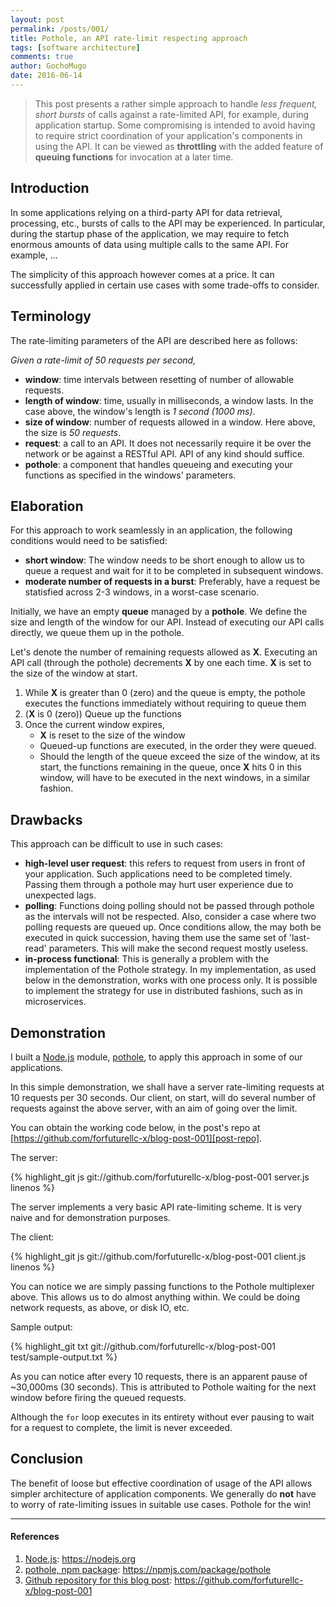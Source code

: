 ```yaml
---
layout: post
permalink: /posts/001/
title: Pothole, an API rate-limit respecting approach
tags: [software architecture]
comments: true
author: GochoMugo
date: 2016-06-14
---
```


> This post presents a rather simple approach to handle *less frequent,
> short bursts* of calls against a rate-limited API, for example,
> during application startup. Some compromising is intended to avoid
> having to require strict coordination of your application's
> components in using the API. It can be viewed as **throttling** with
> the added feature of **queuing functions** for invocation at a later
> time.


## Introduction

In some applications relying on a third-party API for data retrieval,
processing, etc., bursts of calls to the API may be experienced.
In particular, during the startup phase of the application, we may
require to fetch enormous amounts of data using multiple calls to the
same API. For example, ...

The simplicity of this approach however comes at a price. It can
successfully applied in certain use cases with some trade-offs to consider.


## Terminology

The rate-limiting parameters of the API are described here as follows:

*Given a rate-limit of 50 requests per second,*

* **window**: time intervals between resetting of number of allowable requests.
* **length of window**: time, usually in milliseconds, a window lasts. In the
  case above, the window's length is *1 second (1000 ms)*.
* **size of window**: number of requests allowed in a window. Here above,
  the size is *50 requests*.
* **request**: a call to an API. It does not necessarily require it be over
  the network or be against a RESTful API. API of any kind should suffice.
* **pothole**: a component that handles queueing and executing your functions
  as specified in the windows' parameters.


## Elaboration

For this approach to work seamlessly in an application, the following
conditions would need to be satisfied:

* **short window**: The window needs to be short enough to allow us to
  queue a request and wait for it to be completed in subsequent windows.
* **moderate number of requests in a burst**: Preferably, have a request
  be statisfied across 2-3 windows, in a worst-case scenario.


Initially, we have an empty **queue** managed by a **pothole**. We
define the size and length of the window for our API. Instead of executing
our API calls directly, we queue them up in the pothole.

Let's denote the number of remaining requests allowed as **X**. Executing
an API call (through the pothole) decrements **X** by one each time.
**X** is set to the size of the window at start.

1. While **X** is greater than 0 (zero) and the queue is empty, the pothole
   executes the functions immediately without requiring to queue them
1. (**X** is 0 (zero)) Queue up the functions
1. Once the current window expires,
   * **X** is reset to the size of the window
   * Queued-up functions are executed, in the order they were queued.
   * Should the length of the queue exceed the size of the window, at its
   start, the functions remaining in the queue, once **X** hits 0 in this
   window, will have to be executed in the next windows, in a similar
   fashion.


## Drawbacks

This approach can be difficult to use in such cases:

* **high-level user request**: this refers to request from users in front
  of your application. Such applications need to be completed timely.
  Passing them through a pothole may hurt user experience due to unexpected
  lags.
* **polling**: Functions doing polling should not be passed through
  pothole as the intervals will not be respected. Also, consider a case where
  two polling requests are queued up. Once conditions allow, the may both
  be executed in quick succession, having them use the same set of
  'last-read' parameters. This will make the second request mostly useless.
* **in-process functional**: This is generally a problem with the
  implementation of the Pothole strategy. In my implementation,
  as used below in the demonstration, works with one process only.
  It is possible to implement the strategy for use in distributed
  fashions, such as in microservices.


## Demonstration

I built a [Node.js][node] module, [pothole][pothole], to apply this approach
in some of our applications.

In this simple demonstration, we shall have a server rate-limiting requests
at 10 requests per 30 seconds. Our client, on start, will do several number
of requests against the above server, with an aim of going over the limit.

You can obtain the working code below, in the post's repo at
[https://github.com/forfuturellc-x/blog-post-001][post-repo].

The server:

{% highlight_git js git://github.com/forfuturellc-x/blog-post-001 server.js linenos %}

The server implements a very basic API rate-limiting scheme. It is very
naive and for demonstration purposes.

The client:

{% highlight_git js git://github.com/forfuturellc-x/blog-post-001 client.js linenos  %}

You can notice we are simply passing functions to the Pothole
multiplexer above. This allows us to do almost anything within.
We could be doing network requests, as above, or disk IO, etc.

Sample output:

{% highlight_git txt git://github.com/forfuturellc-x/blog-post-001 test/sample-output.txt %}

As you can notice after every 10 requests, there is an apparent
pause of ~30,000ms (30 seconds). This is attributed to Pothole
waiting for the next window before firing the queued requests.

Although the `for` loop executes in its entirety without ever pausing to
wait for a request to complete, the limit is never exceeded.


## Conclusion

The benefit of loose but effective coordination of usage of the
API allows simpler architecture of application components. We
generally do **not** have to worry of rate-limiting issues in
suitable use cases. Pothole for the win!


---

#### References

1. [Node.js][node]: https://nodejs.org
1. [pothole, npm package][pothole]: https://npmjs.com/package/pothole
1. [Github repository for this blog post][post-repo]: https://github.com/forfuturellc-x/blog-post-001


[node]:https://nodejs.org
[pothole]:https://npmjs.com/package/pothole
[post-repo]:https://github.com/forfuturellc-x/blog-post-001
